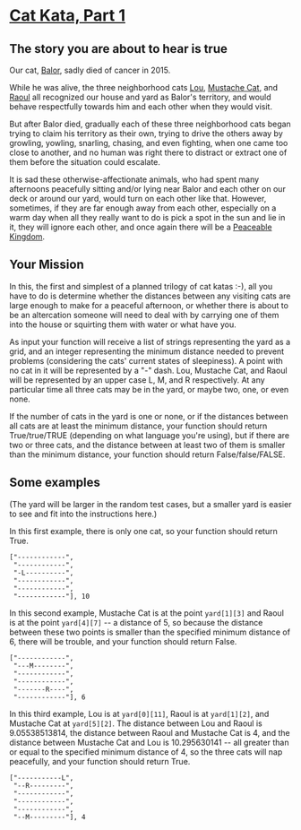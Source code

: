 # [Cat Kata, Part 1](https://www.codewars.com/kata/cat-kata-part-1 "https://www.codewars.com/kata/5869848f2d52095be20001d1")

## The story you are about to hear is true
Our cat, <a href="https://www.flickr.com/photos/tachyon/tags/balor/">Balor</a>, sadly died of cancer in 2015.

While he was alive, the three neighborhood cats <a href="https://www.flickr.com/photos/tachyon/tags/lou/">Lou</a>, <a href="https://www.flickr.com/photos/tachyon/tags/mustachecat/">Mustache Cat</a>, and <a href="https://www.flickr.com/photos/tachyon/tags/raoul/">Raoul</a> all recognized our house and yard as Balor's territory, and would behave respectfully towards him and each other when they would visit. 

But after Balor died, gradually each of these three neighborhood cats began trying to claim his territory as their own, trying to drive the others away by growling, yowling, snarling, chasing, and even fighting, when one came too close to another, and no human was right there to distract or extract one of them before the situation could escalate. 

It is sad these otherwise-affectionate animals, who had spent many afternoons peacefully sitting and/or lying near Balor and each other on our deck or around our yard, would turn on each other like that. However, sometimes, if they are far enough away from each other, especially on a warm day when all they really want to do is pick a spot in the sun and lie in it, they will ignore each other, and once again there will be a <a href="https://www.google.com/search?q=Peaceable+Kingdom&source=lnms&tbm=isch">Peaceable Kingdom</a>.

## Your Mission
In this, the first and simplest of a planned trilogy of cat katas :-), all you have to do is determine whether the distances between any visiting cats are large enough to make for a peaceful afternoon, or whether there is about to be an altercation someone will need to deal with by carrying one of them into the house or squirting them with water or what have you.

As input your function will receive a list of strings representing the yard as a grid, and an integer representing the minimum distance needed to prevent problems (considering the cats' current states of sleepiness). A point with no cat in it will be represented by a "-" dash. Lou, Mustache Cat, and Raoul will be represented by an upper case L, M, and R respectively. At any particular time all three cats may be in the yard, or maybe two, one, or even none. 

If the number of cats in the yard is one or none, or if the distances between all cats are at least the minimum distance, your function should return True/true/TRUE (depending on what language you're using), but if there are two or three cats, and the distance between at least two of them is smaller than the minimum distance, your function should return False/false/FALSE.

## Some examples
(The yard will be larger in the random test cases, but a smaller yard is easier to see and fit into the instructions here.)

In this first example, there is only one cat, so your function should return True.
```
["------------",
 "------------",
 "-L----------",
 "------------",
 "------------",
 "------------"], 10
```
In this second example, Mustache Cat is at the point `yard[1][3]` and Raoul is at the point `yard[4][7]` -- a distance of 5, so because the distance between these two points is smaller than the specified minimum distance of 6, there will be trouble, and your function should return False. 
```
["------------",
 "---M--------",
 "------------",
 "------------",
 "-------R----",
 "------------"], 6
```
In this third example, Lou is at `yard[0][11]`, Raoul is at `yard[1][2]`, and Mustache Cat at `yard[5][2]`. The distance between Lou and Raoul is 9.05538513814, the distance between Raoul and Mustache Cat is 4, and the distance between Mustache Cat and Lou is 10.295630141 -- all greater than or equal to the specified minimum distance of 4, so the three cats will nap peacefully, and your function should return True.
```
["-----------L",
 "--R---------",
 "------------",
 "------------",
 "------------",
 "--M---------"], 4
```